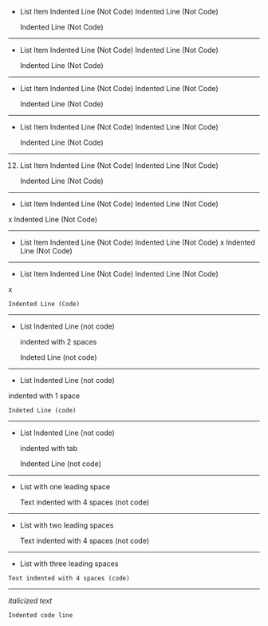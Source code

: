 

- List Item
    Indented Line (Not Code)
    Indented Line (Not Code)

    Indented Line (Not Code)

---

- List Item
    Indented Line (Not Code)
    Indented Line (Not Code)
    
    Indented Line (Not Code)

---

+ List Item
    Indented Line (Not Code)
    Indented Line (Not Code)
    
    Indented Line (Not Code)

---

* List Item
    Indented Line (Not Code)
    Indented Line (Not Code)
    
    Indented Line (Not Code)

---

12. List Item
    Indented Line (Not Code)
    Indented Line (Not Code)
    
    Indented Line (Not Code)


---

- List Item
    Indented Line (Not Code)
    Indented Line (Not Code)

x
    Indented Line (Not Code)

---

- List Item
    Indented Line (Not Code)
    Indented Line (Not Code)
x
    Indented Line (Not Code)

---

- List Item
    Indented Line (Not Code)
    Indented Line (Not Code)

x

    Indented Line (Code)

---
- List
    Indented Line (not code)
  
  indented with 2 spaces
  
    Indeted Line (not code)
    
---
- List
    Indented Line (not code)
  
 indented with 1 space
  
    Indeted Line (code)

---
- List
    Indented Line (not code)
  
	indented with tab
  
    Indented Line (not code)

---

 * List with one leading space

    Text indented with 4 spaces (not code)

---

  * List with two leading spaces

    Text indented with 4 spaces (not code)

---

   * List with three leading spaces

    Text indented with 4 spaces (code)

---
*italicized text*

    Indented code line
